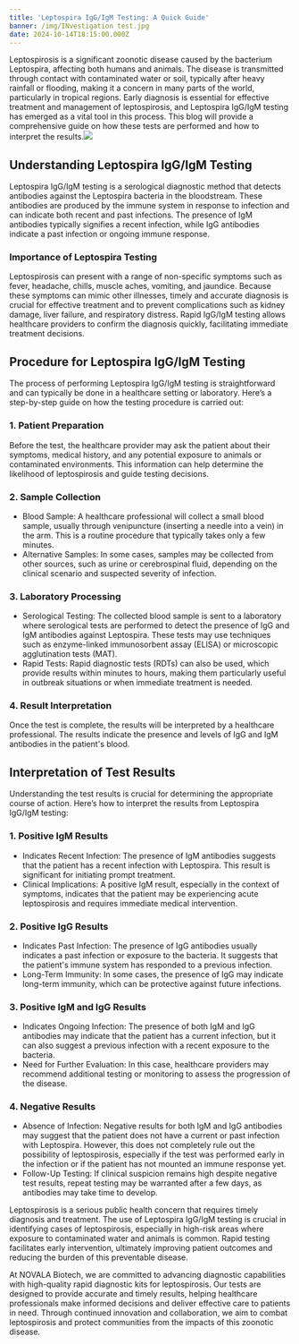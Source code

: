 ```yaml
---
title: 'Leptospira IgG/IgM Testing: A Quick Guide'
banner: /img/INvestigation test.jpg
date: 2024-10-14T18:15:00.000Z
---
```


Leptospirosis is a significant zoonotic disease caused by the bacterium Leptospira, affecting both humans and animals. The disease is transmitted through contact with contaminated water or soil, typically after heavy rainfall or flooding, making it a concern in many parts of the world, particularly in tropical regions. Early diagnosis is essential for effective treatment and management of leptospirosis, and Leptospira IgG/IgM testing has emerged as a vital tool in this process. This blog will provide a comprehensive guide on how these tests are performed and how to interpret the results.![](/img/6123485.webp)

## Understanding Leptospira IgG/IgM Testing

Leptospira IgG/IgM testing is a serological diagnostic method that detects antibodies against the Leptospira bacteria in the bloodstream. These antibodies are produced by the immune system in response to infection and can indicate both recent and past infections. The presence of IgM antibodies typically signifies a recent infection, while IgG antibodies indicate a past infection or ongoing immune response.

### Importance of Leptospira Testing

Leptospirosis can present with a range of non-specific symptoms such as fever, headache, chills, muscle aches, vomiting, and jaundice. Because these symptoms can mimic other illnesses, timely and accurate diagnosis is crucial for effective treatment and to prevent complications such as kidney damage, liver failure, and respiratory distress. Rapid IgG/IgM testing allows healthcare providers to confirm the diagnosis quickly, facilitating immediate treatment decisions.

## Procedure for Leptospira IgG/IgM Testing

The process of performing Leptospira IgG/IgM testing is straightforward and can typically be done in a healthcare setting or laboratory. Here’s a step-by-step guide on how the testing procedure is carried out:

### 1. Patient Preparation

Before the test, the healthcare provider may ask the patient about their symptoms, medical history, and any potential exposure to animals or contaminated environments. This information can help determine the likelihood of leptospirosis and guide testing decisions.

### 2. Sample Collection

* Blood Sample: A healthcare professional will collect a small blood sample, usually through venipuncture (inserting a needle into a vein) in the arm. This is a routine procedure that typically takes only a few minutes.
* Alternative Samples: In some cases, samples may be collected from other sources, such as urine or cerebrospinal fluid, depending on the clinical scenario and suspected severity of infection.

### 3. Laboratory Processing

* Serological Testing: The collected blood sample is sent to a laboratory where serological tests are performed to detect the presence of IgG and IgM antibodies against Leptospira. These tests may use techniques such as enzyme-linked immunosorbent assay (ELISA) or microscopic agglutination tests (MAT).
* Rapid Tests: Rapid diagnostic tests (RDTs) can also be used, which provide results within minutes to hours, making them particularly useful in outbreak situations or when immediate treatment is needed.

### 4. Result Interpretation

Once the test is complete, the results will be interpreted by a healthcare professional. The results indicate the presence and levels of IgG and IgM antibodies in the patient's blood.

## Interpretation of Test Results

Understanding the test results is crucial for determining the appropriate course of action. Here’s how to interpret the results from Leptospira IgG/IgM testing:

### 1. Positive IgM Results

* Indicates Recent Infection: The presence of IgM antibodies suggests that the patient has a recent infection with Leptospira. This result is significant for initiating prompt treatment.
* Clinical Implications: A positive IgM result, especially in the context of symptoms, indicates that the patient may be experiencing acute leptospirosis and requires immediate medical intervention.

### 2. Positive IgG Results

* Indicates Past Infection: The presence of IgG antibodies usually indicates a past infection or exposure to the bacteria. It suggests that the patient's immune system has responded to a previous infection.
* Long-Term Immunity: In some cases, the presence of IgG may indicate long-term immunity, which can be protective against future infections.

### 3. Positive IgM and IgG Results

* Indicates Ongoing Infection: The presence of both IgM and IgG antibodies may indicate that the patient has a current infection, but it can also suggest a previous infection with a recent exposure to the bacteria.
* Need for Further Evaluation: In this case, healthcare providers may recommend additional testing or monitoring to assess the progression of the disease.

### 4. Negative Results

* Absence of Infection: Negative results for both IgM and IgG antibodies may suggest that the patient does not have a current or past infection with Leptospira. However, this does not completely rule out the possibility of leptospirosis, especially if the test was performed early in the infection or if the patient has not mounted an immune response yet.
* Follow-Up Testing: If clinical suspicion remains high despite negative test results, repeat testing may be warranted after a few days, as antibodies may take time to develop.

Leptospirosis is a serious public health concern that requires timely diagnosis and treatment. The use of Leptospira IgG/IgM testing is crucial in identifying cases of leptospirosis, especially in high-risk areas where exposure to contaminated water and animals is common. Rapid testing facilitates early intervention, ultimately improving patient outcomes and reducing the burden of this preventable disease.

At NOVALA Biotech, we are committed to advancing diagnostic capabilities with high-quality rapid diagnostic kits for leptospirosis. Our tests are designed to provide accurate and timely results, helping healthcare professionals make informed decisions and deliver effective care to patients in need. Through continued innovation and collaboration, we aim to combat leptospirosis and protect communities from the impacts of this zoonotic disease.


